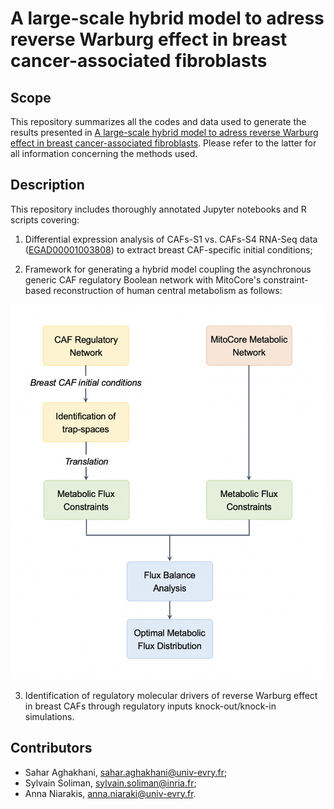 # A large-scale hybrid model to adress reverse Warburg effect in breast cancer-associated fibroblasts

## Scope

This repository summarizes all the codes and data used to generate the results presented in [A large-scale hybrid model to adress reverse Warburg effect in breast cancer-associated fibroblasts](https://doi.org/10.1101/2022.07.20.500752). 
Please refer to the latter for all information concerning the methods used.


## Description

This repository includes thoroughly annotated Jupyter notebooks and R scripts covering:

1. Differential expression analysis of CAFs-S1 vs. CAFs-S4 RNA-Seq data ([EGAD00001003808](https://ega-archive.org/datasets/EGAD00001003808)) to extract breast CAF-specific initial conditions;

2. Framework for generating a hybrid model coupling the asynchronous generic CAF regulatory Boolean network with MitoCore's constraint-based reconstruction of human central metabolism as follows:

<p align="center">
<img src="Framework_for_hybrid_modeling/workflow.png" width="540" height="600">

3. Identification of regulatory molecular drivers of reverse Warburg effect in breast CAFs through regulatory inputs knock-out/knock-in simulations. 


## Contributors

- Sahar Aghakhani, [sahar.aghakhani@univ-evry.fr](sahar.aghakhani@univ-evry.fr);
- Sylvain Soliman, [sylvain.soliman@inria.fr](sylvain.soliman@inria.fr);
- Anna Niarakis, [anna.niaraki@univ-evry.fr](anna.niaraki@univ-evry.fr).
